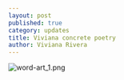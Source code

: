 ```yaml
---
layout: post
published: true
category: updates
title: Viviana concrete poetry
author: Viviana Rivera
---
```

![word-art_1.png]({{site.baseurl}}/assets/word-art_1.png)
